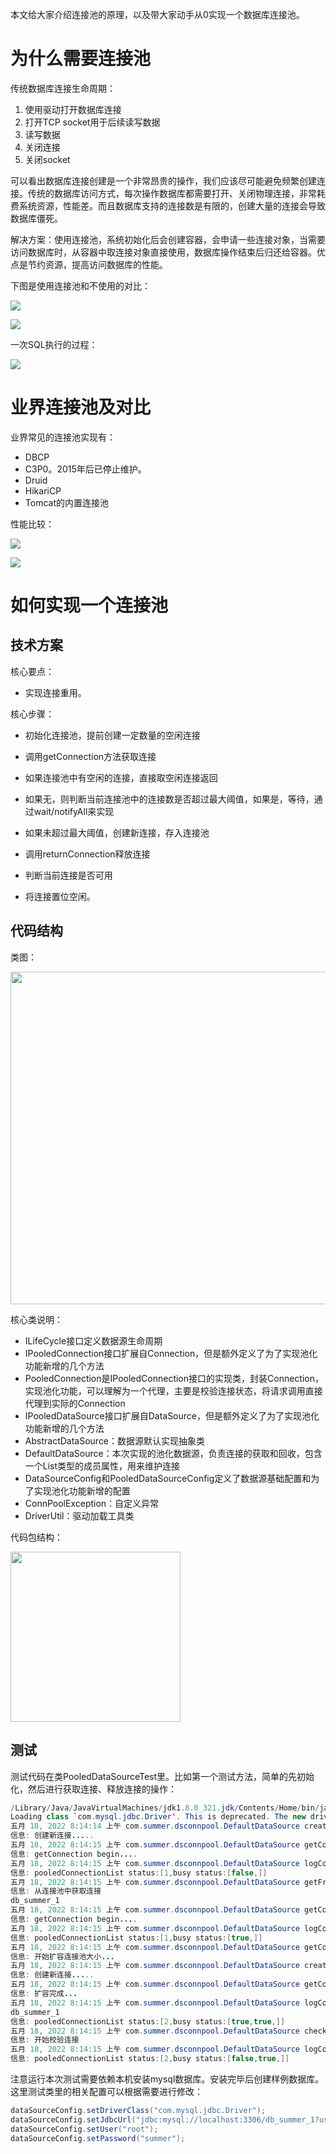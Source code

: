 本文给大家介绍连接池的原理，以及带大家动手从0实现一个数据库连接池。



# 为什么需要连接池

传统数据库连接生命周期：

1. 使用驱动打开数据库连接
2. 打开TCP socket用于后续读写数据
3. 读写数据
4. 关闭连接
5. 关闭socket

可以看出数据库连接创建是一个非常昂贵的操作，我们应该尽可能避免频繁创建连接。传统的数据库访问方式，每次操作数据库都需要打开、关闭物理连接，非常耗费系统资源，性能差。而且数据库支持的连接数是有限的，创建大量的连接会导致数据库僵死。

解决方案：使用连接池，系统初始化后会创建容器，会申请一些连接对象，当需要访问数据库时，从容器中取连接对象直接使用，数据库操作结束后归还给容器。优点是节约资源，提高访问数据库的性能。

下图是使用连接池和不使用的对比：

![](https://cdn.nlark.com/yuque/0/2022/png/640636/1651937389736-d47dc3f4-c9d0-4fdb-bf13-eacfbfff5766.png)

![](https://cdn.nlark.com/yuque/0/2022/png/640636/1651937397162-394cbbdb-a44e-4e1e-80e8-7d7f1cb6b1f3.png)

一次SQL执行的过程：

![](https://cdn.nlark.com/yuque/0/2022/png/640636/1652232383727-f1ee91d1-d7c6-4361-ab77-7099f5e036da.png)

# 业界连接池及对比

业界常见的连接池实现有：

- DBCP
- C3P0。2015年后已停止维护。
- Druid
- HikariCP
- Tomcat的内置连接池

性能比较：

![](https://cdn.nlark.com/yuque/0/2022/png/640636/1652232897572-b3908467-5fec-4c41-b612-1d3f2adcbf5f.png)

![](https://cdn.nlark.com/yuque/0/2022/png/640636/1652232912462-a70fe532-c4f7-4c5e-beb3-c964e93f9b30.png)

# 如何实现一个连接池

## 技术方案

核心要点：

- 实现连接重用。

核心步骤：

- 初始化连接池，提前创建一定数量的空闲连接

- 调用getConnection方法获取连接

- 如果连接池中有空闲的连接，直接取空闲连接返回

- 如果无，则判断当前连接池中的连接数是否超过最大阈值，如果是，等待，通过wait/notifyAll来实现

- 如果未超过最大阈值，创建新连接，存入连接池

- 调用returnConnection释放连接

- 判断当前连接是否可用

- 将连接置位空闲。

## 代码结构

类图：

<img src="https://cdn.nlark.com/yuque/0/2022/png/640636/1652833825778-6b40bcbf-9839-4576-a04a-a168310cf7ee.png" title="" alt="" width="532">

核心类说明：

- ILifeCycle接口定义数据源生命周期
- IPooledConnection接口扩展自Connection，但是额外定义了为了实现池化功能新增的几个方法
- PooledConnection是IPooledConnection接口的实现类，封装Connection，实现池化功能，可以理解为一个代理，主要是校验连接状态，将请求调用直接代理到实际的Connection
- IPooledDataSource接口扩展自DataSource，但是额外定义了为了实现池化功能新增的几个方法
- AbstractDataSource：数据源默认实现抽象类
- DefaultDataSource：本次实现的池化数据源，负责连接的获取和回收，包含一个List<IPooledConnection>类型的成员属性，用来维护连接
- DataSourceConfig和PooledDataSourceConfig定义了数据源基础配置和为了实现池化功能新增的配置
- ConnPoolException：自定义异常
- DriverUtil：驱动加载工具类

代码包结构：

<img src="https://cdn.nlark.com/yuque/0/2022/png/640636/1652833851687-c2a69708-37e6-41b0-87a1-0c316b5e8ff0.png" title="" alt="" width="272">

## 测试

测试代码在类PooledDataSourceTest里。比如第一个测试方法，简单的先初始化，然后进行获取连接、释放连接的操作：



```java
/Library/Java/JavaVirtualMachines/jdk1.8.0_321.jdk/Contents/Home/bin/java -ea -Didea.test.cyclic.buffer.size=1048576 -javaagent:/Applications/IntelliJ IDEA.app/Contents/lib/idea_rt.jar=59862:/Applications/IntelliJ IDEA.app/Contents/bin -Dfile.encoding=UTF-8 -classpath /Applications/IntelliJ IDEA.app/Contents/lib/idea_rt.jar:/Applications/IntelliJ IDEA.app/Contents/plugins/junit/lib/junit5-rt.jar:/Applications/IntelliJ IDEA.app/Contents/plugins/junit/lib/junit-rt.jar:/Library/Java/JavaVirtualMachines/jdk1.8.0_321.jdk/Contents/Home/jre/lib/charsets.jar:/Library/Java/JavaVirtualMachines/jdk1.8.0_321.jdk/Contents/Home/jre/lib/deploy.jar:/Library/Java/JavaVirtualMachines/jdk1.8.0_321.jdk/Contents/Home/jre/lib/ext/cldrdata.jar:/Library/Java/JavaVirtualMachines/jdk1.8.0_321.jdk/Contents/Home/jre/lib/ext/dnsns.jar:/Library/Java/JavaVirtualMachines/jdk1.8.0_321.jdk/Contents/Home/jre/lib/ext/jaccess.jar:/Library/Java/JavaVirtualMachines/jdk1.8.0_321.jdk/Contents/Home/jre/lib/ext/jfxrt.jar:/Library/Java/JavaVirtualMachines/jdk1.8.0_321.jdk/Contents/Home/jre/lib/ext/localedata.jar:/Library/Java/JavaVirtualMachines/jdk1.8.0_321.jdk/Contents/Home/jre/lib/ext/nashorn.jar:/Library/Java/JavaVirtualMachines/jdk1.8.0_321.jdk/Contents/Home/jre/lib/ext/sunec.jar:/Library/Java/JavaVirtualMachines/jdk1.8.0_321.jdk/Contents/Home/jre/lib/ext/sunjce_provider.jar:/Library/Java/JavaVirtualMachines/jdk1.8.0_321.jdk/Contents/Home/jre/lib/ext/sunpkcs11.jar:/Library/Java/JavaVirtualMachines/jdk1.8.0_321.jdk/Contents/Home/jre/lib/ext/zipfs.jar:/Library/Java/JavaVirtualMachines/jdk1.8.0_321.jdk/Contents/Home/jre/lib/javaws.jar:/Library/Java/JavaVirtualMachines/jdk1.8.0_321.jdk/Contents/Home/jre/lib/jce.jar:/Library/Java/JavaVirtualMachines/jdk1.8.0_321.jdk/Contents/Home/jre/lib/jfr.jar:/Library/Java/JavaVirtualMachines/jdk1.8.0_321.jdk/Contents/Home/jre/lib/jfxswt.jar:/Library/Java/JavaVirtualMachines/jdk1.8.0_321.jdk/Contents/Home/jre/lib/jsse.jar:/Library/Java/JavaVirtualMachines/jdk1.8.0_321.jdk/Contents/Home/jre/lib/management-agent.jar:/Library/Java/JavaVirtualMachines/jdk1.8.0_321.jdk/Contents/Home/jre/lib/plugin.jar:/Library/Java/JavaVirtualMachines/jdk1.8.0_321.jdk/Contents/Home/jre/lib/resources.jar:/Library/Java/JavaVirtualMachines/jdk1.8.0_321.jdk/Contents/Home/jre/lib/rt.jar:/Users/xiajun/Documents/mycode/dsconnpool/target/test-classes:/Users/xiajun/Documents/mycode/dsconnpool/target/classes:/Users/xiajun/.m2/repository/org/springframework/boot/spring-boot-starter/2.6.7/spring-boot-starter-2.6.7.jar:/Users/xiajun/.m2/repository/org/springframework/boot/spring-boot/2.6.7/spring-boot-2.6.7.jar:/Users/xiajun/.m2/repository/org/springframework/spring-context/5.3.19/spring-context-5.3.19.jar:/Users/xiajun/.m2/repository/org/springframework/spring-aop/5.3.19/spring-aop-5.3.19.jar:/Users/xiajun/.m2/repository/org/springframework/spring-beans/5.3.19/spring-beans-5.3.19.jar:/Users/xiajun/.m2/repository/org/springframework/spring-expression/5.3.19/spring-expression-5.3.19.jar:/Users/xiajun/.m2/repository/org/springframework/boot/spring-boot-autoconfigure/2.6.7/spring-boot-autoconfigure-2.6.7.jar:/Users/xiajun/.m2/repository/org/springframework/boot/spring-boot-starter-logging/2.6.7/spring-boot-starter-logging-2.6.7.jar:/Users/xiajun/.m2/repository/ch/qos/logback/logback-classic/1.2.11/logback-classic-1.2.11.jar:/Users/xiajun/.m2/repository/ch/qos/logback/logback-core/1.2.11/logback-core-1.2.11.jar:/Users/xiajun/.m2/repository/org/apache/logging/log4j/log4j-to-slf4j/2.17.2/log4j-to-slf4j-2.17.2.jar:/Users/xiajun/.m2/repository/org/apache/logging/log4j/log4j-api/2.17.2/log4j-api-2.17.2.jar:/Users/xiajun/.m2/repository/org/slf4j/jul-to-slf4j/1.7.36/jul-to-slf4j-1.7.36.jar:/Users/xiajun/.m2/repository/jakarta/annotation/jakarta.annotation-api/1.3.5/jakarta.annotation-api-1.3.5.jar:/Users/xiajun/.m2/repository/org/springframework/spring-core/5.3.19/spring-core-5.3.19.jar:/Users/xiajun/.m2/repository/org/springframework/spring-jcl/5.3.19/spring-jcl-5.3.19.jar:/Users/xiajun/.m2/repository/org/yaml/snakeyaml/1.29/snakeyaml-1.29.jar:/Users/xiajun/.m2/repository/org/springframework/boot/spring-boot-starter-test/2.6.7/spring-boot-starter-test-2.6.7.jar:/Users/xiajun/.m2/repository/org/springframework/boot/spring-boot-test/2.6.7/spring-boot-test-2.6.7.jar:/Users/xiajun/.m2/repository/org/springframework/boot/spring-boot-test-autoconfigure/2.6.7/spring-boot-test-autoconfigure-2.6.7.jar:/Users/xiajun/.m2/repository/com/jayway/jsonpath/json-path/2.6.0/json-path-2.6.0.jar:/Users/xiajun/.m2/repository/net/minidev/json-smart/2.4.8/json-smart-2.4.8.jar:/Users/xiajun/.m2/repository/net/minidev/accessors-smart/2.4.8/accessors-smart-2.4.8.jar:/Users/xiajun/.m2/repository/org/ow2/asm/asm/9.1/asm-9.1.jar:/Users/xiajun/.m2/repository/org/slf4j/slf4j-api/1.7.36/slf4j-api-1.7.36.jar:/Users/xiajun/.m2/repository/jakarta/xml/bind/jakarta.xml.bind-api/2.3.3/jakarta.xml.bind-api-2.3.3.jar:/Users/xiajun/.m2/repository/jakarta/activation/jakarta.activation-api/1.2.2/jakarta.activation-api-1.2.2.jar:/Users/xiajun/.m2/repository/org/assertj/assertj-core/3.21.0/assertj-core-3.21.0.jar:/Users/xiajun/.m2/repository/org/hamcrest/hamcrest/2.2/hamcrest-2.2.jar:/Users/xiajun/.m2/repository/org/junit/jupiter/junit-jupiter/5.8.2/junit-jupiter-5.8.2.jar:/Users/xiajun/.m2/repository/org/junit/jupiter/junit-jupiter-api/5.8.2/junit-jupiter-api-5.8.2.jar:/Users/xiajun/.m2/repository/org/opentest4j/opentest4j/1.2.0/opentest4j-1.2.0.jar:/Users/xiajun/.m2/repository/org/junit/platform/junit-platform-commons/1.8.2/junit-platform-commons-1.8.2.jar:/Users/xiajun/.m2/repository/org/apiguardian/apiguardian-api/1.1.2/apiguardian-api-1.1.2.jar:/Users/xiajun/.m2/repository/org/junit/jupiter/junit-jupiter-params/5.8.2/junit-jupiter-params-5.8.2.jar:/Users/xiajun/.m2/repository/org/junit/jupiter/junit-jupiter-engine/5.8.2/junit-jupiter-engine-5.8.2.jar:/Users/xiajun/.m2/repository/org/junit/platform/junit-platform-engine/1.8.2/junit-platform-engine-1.8.2.jar:/Users/xiajun/.m2/repository/org/mockito/mockito-core/4.0.0/mockito-core-4.0.0.jar:/Users/xiajun/.m2/repository/net/bytebuddy/byte-buddy/1.11.22/byte-buddy-1.11.22.jar:/Users/xiajun/.m2/repository/net/bytebuddy/byte-buddy-agent/1.11.22/byte-buddy-agent-1.11.22.jar:/Users/xiajun/.m2/repository/org/objenesis/objenesis/3.2/objenesis-3.2.jar:/Users/xiajun/.m2/repository/org/mockito/mockito-junit-jupiter/4.0.0/mockito-junit-jupiter-4.0.0.jar:/Users/xiajun/.m2/repository/org/skyscreamer/jsonassert/1.5.0/jsonassert-1.5.0.jar:/Users/xiajun/.m2/repository/com/vaadin/external/google/android-json/0.0.20131108.vaadin1/android-json-0.0.20131108.vaadin1.jar:/Users/xiajun/.m2/repository/org/springframework/spring-test/5.3.19/spring-test-5.3.19.jar:/Users/xiajun/.m2/repository/org/xmlunit/xmlunit-core/2.8.4/xmlunit-core-2.8.4.jar:/Users/xiajun/.m2/repository/org/projectlombok/lombok/1.16.22/lombok-1.16.22.jar:/Users/xiajun/.m2/repository/junit/junit/4.12/junit-4.12.jar:/Users/xiajun/.m2/repository/org/hamcrest/hamcrest-core/2.2/hamcrest-core-2.2.jar:/Users/xiajun/.m2/repository/org/apache/commons/commons-lang3/3.4/commons-lang3-3.4.jar:/Users/xiajun/.m2/repository/mysql/mysql-connector-java/8.0.29/mysql-connector-java-8.0.29.jar com.intellij.rt.junit.JUnitStarter -ideVersion5 -junit4 com.summer.dsconnpool.PooledDataSourceTest,simpleTest
Loading class `com.mysql.jdbc.Driver'. This is deprecated. The new driver class is `com.mysql.cj.jdbc.Driver'. The driver is automatically registered via the SPI and manual loading of the driver class is generally unnecessary.
五月 18, 2022 8:14:14 上午 com.summer.dsconnpool.DefaultDataSource createConnection
信息: 创建新连接.....
五月 18, 2022 8:14:15 上午 com.summer.dsconnpool.DefaultDataSource getConnection
信息: getConnection begin....
五月 18, 2022 8:14:15 上午 com.summer.dsconnpool.DefaultDataSource logConnPoolDigest
信息: pooledConnectionList status:[1,busy status:[false,]]
五月 18, 2022 8:14:15 上午 com.summer.dsconnpool.DefaultDataSource getFreeConnectionFromPool
信息: 从连接池中获取连接
db_summer_1
五月 18, 2022 8:14:15 上午 com.summer.dsconnpool.DefaultDataSource getConnection
信息: getConnection begin....
五月 18, 2022 8:14:15 上午 com.summer.dsconnpool.DefaultDataSource logConnPoolDigest
信息: pooledConnectionList status:[1,busy status:[true,]]
五月 18, 2022 8:14:15 上午 com.summer.dsconnpool.DefaultDataSource getConnection
信息: 开始扩容连接池大小...
五月 18, 2022 8:14:15 上午 com.summer.dsconnpool.DefaultDataSource createConnection
信息: 创建新连接.....
五月 18, 2022 8:14:15 上午 com.summer.dsconnpool.DefaultDataSource getConnection
信息: 扩容完成...
五月 18, 2022 8:14:15 上午 com.summer.dsconnpool.DefaultDataSource logConnPoolDigest
db_summer_1
信息: pooledConnectionList status:[2,busy status:[true,true,]]
五月 18, 2022 8:14:15 上午 com.summer.dsconnpool.DefaultDataSource checkValid
信息: 开始校验连接
五月 18, 2022 8:14:15 上午 com.summer.dsconnpool.DefaultDataSource logConnPoolDigest
信息: pooledConnectionList status:[2,busy status:[false,true,]]
```

注意运行本次测试需要依赖本机安装mysql数据库。安装完毕后创建样例数据库。这里测试类里的相关配置可以根据需要进行修改：



```java
dataSourceConfig.setDriverClass("com.mysql.jdbc.Driver");
dataSourceConfig.setJdbcUrl("jdbc:mysql://localhost:3306/db_summer_1?useUnicode=true&characterEncoding=utf-8");
dataSourceConfig.setUser("root");
dataSourceConfig.setPassword("summer");
```

